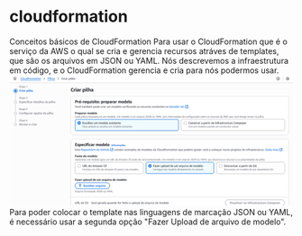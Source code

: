 # cloudformation
Conceitos básicos de CloudFormation
Para usar o CloudFormation que é o serviço da AWS o qual se cria e gerencia recursos atráves de templates, que são os arquivos em JSON ou YAML. Nós descrevemos a infraestrutura em código, e o CloudFormation gerencia e cria para nós podermos usar.
![Especificar Modelo](/Criando%20modelos.png)
Para poder colocar o template nas linguagens de marcação JSON ou YAML, é necessário usar a segunda opção "Fazer Upload de arquivo de modelo".